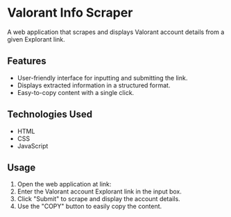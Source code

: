 # Valorant Info Scraper

A web application that scrapes and displays Valorant account details from a given Explorant link.

## Features

- User-friendly interface for inputting and submitting the link.
- Displays extracted information in a structured format.
- Easy-to-copy content with a single click.

## Technologies Used

- HTML
- CSS
- JavaScript

## Usage

1. Open the web application at link: 
2. Enter the Valorant account Explorant link in the input box.
3. Click "Submit" to scrape and display the account details.
4. Use the "COPY" button to easily copy the content.

